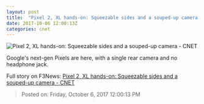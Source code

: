 ```yaml
---
layout: post
title:  "Pixel 2, XL hands-on: Squeezable sides and a souped-up camera     - CNET"
date: 2017-10-06 12:00:13Z
categories: cnet
---
```


![Pixel 2, XL hands-on: Squeezable sides and a souped-up camera     - CNET](https://cnet3.cbsistatic.com/img/YVVZdadIRy4iauDcABF_KGxGkew=/670x503/2017/10/04/2df8e588-d634-4713-8fbe-40c0afe1113e/pixel-2-camera-ar-google-event.png)

Google's next-gen Pixels are here, with a single rear camera and no headphone jack.


Full story on F3News: [Pixel 2, XL hands-on: Squeezable sides and a souped-up camera     - CNET](http://www.f3nws.com/n/hMTrxB)

> Posted on: Friday, October 6, 2017 12:00:13 PM
